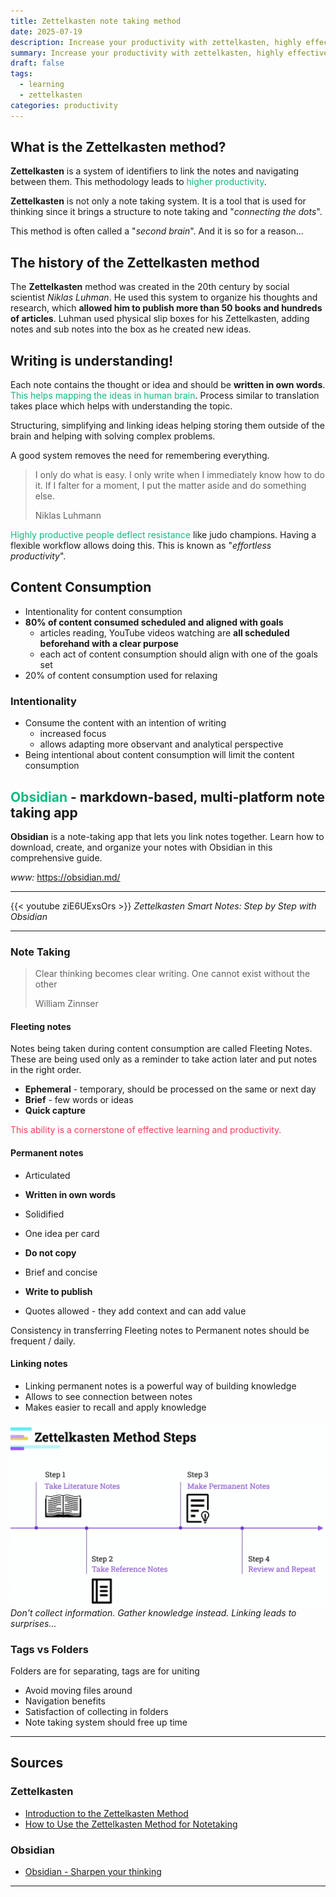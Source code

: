 ```yaml
---
title: Zettelkasten note taking method
date: 2025-07-19
description: Increase your productivity with zettelkasten, highly effective note taking method...
summary: Increase your productivity with zettelkasten, highly effective note taking method...
draft: false
tags:
  - learning
  - zettelkasten
categories: productivity
---
```

## What is the Zettelkasten method?

**Zettelkasten** is a system of identifiers to link the notes and navigating between them. This methodology leads to <font color=#10b981>higher productivity</font>.

**Zettelkasten** is not only a note taking system. It is a tool that is used for thinking since it brings a structure to note taking and "_connecting the dots_".

This method is often called a "_second brain_". And it is so for a reason...
## The history of the Zettelkasten method

The **Zettelkasten** method was created in the 20th century by social scientist _Niklas Luhman_. He used this system to organize his thoughts and research, which **allowed him to publish more than 50 books and hundreds of articles**. Luhman used physical slip boxes for his Zettelkasten, adding notes and sub notes into the box as he created new ideas.
## Writing is understanding!

Each note contains the thought or idea and should be **written in own words**. <font color=#10b981>This helps mapping the ideas in human brain</font>. Process similar to translation takes place which helps with understanding the topic.

Structuring, simplifying and linking ideas helping storing them outside of the brain and helping with solving complex problems.

A good system removes the need for remembering everything. 

> I only do what is easy. I only write when I immediately know how to do it. If I falter for a moment, I put the matter aside and do something else.
> 
> Niklas Luhmann

<font color=#10b981>Highly productive people deflect resistance</font> like judo champions. Having a flexible workflow allows doing this. This is known as "_effortless productivity_".
## Content Consumption

- Intentionality for content consumption
- **80% of content consumed scheduled and aligned with goals**
	- articles reading, YouTube videos watching are **all scheduled beforehand with a clear purpose**
	- each act of content consumption should align with one of the goals set
- 20% of content consumption used for relaxing
### Intentionality

- Consume the content with an intention of writing
	- increased focus
	- allows adapting more observant and analytical perspective
- Being intentional about content consumption will limit the content consumption
## <font color=#10b981>Obsidian</font> - markdown-based, multi-platform note taking app

**Obsidian** is a note-taking app that lets you link notes together. Learn how to download, create, and organize your notes with Obsidian in this comprehensive guide.

_www:_ https://obsidian.md/

---

{{< youtube ziE6UExsOrs >}}
_Zettelkasten Smart Notes: Step by Step with Obsidian_

---
### Note Taking

> Clear thinking becomes clear writing. One cannot exist without the other
> 
> William Zinnser
#### Fleeting notes

Notes being taken during content consumption are called Fleeting Notes. These are being used only as a reminder to take action later and put notes in the right order.

- **Ephemeral** - temporary, should be processed on the same or next day
- **Brief** - few words or ideas
- **Quick capture**

<font color=#f43f5e>This ability is a cornerstone of effective learning and productivity.</font>
#### Permanent notes

- Articulated
- **Written in own words**
- Solidified

- One idea per card
- **Do not copy**
- Brief and concise
- **Write to publish**
- Quotes allowed - they add context and can add value

Consistency in transferring Fleeting notes to Permanent notes should be frequent / daily. 
#### Linking notes

- Linking permanent notes is a powerful way of building knowledge
- Allows to see connection between notes
- Makes easier to recall and apply knowledge

![](assets/png_zettelkasten_steps.png)
_Don't collect information. Gather knowledge instead. Linking leads to surprises..._
### Tags vs Folders

Folders are for separating, tags are for uniting

- Avoid moving files around
- Navigation benefits
- Satisfaction of collecting in folders
- Note taking system should free up time

---
## Sources

### Zettelkasten

- [Introduction to the Zettelkasten Method](https://zettelkasten.de/introduction/)
- [How to Use the Zettelkasten Method for Notetaking](https://www.microsoft.com/en-us/microsoft-365-life-hacks/organization/how-to-use-the-zettelkasten-method)
### Obsidian

- [Obsidian - Sharpen your thinking](https://obsidian.md/)

---